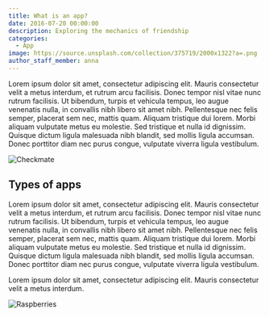 ```yaml
---
title: What is an app?
date: 2016-07-20 00:00:00
description: Exploring the mechanics of friendship
categories:
  - App
image: https://source.unsplash.com/collection/375719/2000x1322?a=.png
author_staff_member: anna
---
```

Lorem ipsum dolor sit amet, consectetur adipiscing elit. Mauris consectetur velit a metus interdum, et rutrum arcu facilisis. Donec tempor nisl vitae nunc rutrum facilisis. Ut bibendum, turpis et vehicula tempus, leo augue venenatis nulla, in convallis nibh libero sit amet nibh. Pellentesque nec felis semper, placerat sem nec, mattis quam. Aliquam tristique dui lorem. Morbi aliquam vulputate metus eu molestie. Sed tristique et nulla id dignissim. Quisque dictum ligula malesuada nibh blandit, sed mollis ligula accumsan. Donec porttitor diam nec purus congue, vulputate viverra ligula vestibulum.

![Checkmate](https://source.unsplash.com/random/1500x1000)

## Types of apps

Lorem ipsum dolor sit amet, consectetur adipiscing elit. Mauris consectetur velit a metus interdum, et rutrum arcu facilisis. Donec tempor nisl vitae nunc rutrum facilisis. Ut bibendum, turpis et vehicula tempus, leo augue venenatis nulla, in convallis nibh libero sit amet nibh. Pellentesque nec felis semper, placerat sem nec, mattis quam. Aliquam tristique dui lorem. Morbi aliquam vulputate metus eu molestie. Sed tristique et nulla id dignissim. Quisque dictum ligula malesuada nibh blandit, sed mollis ligula accumsan. Donec porttitor diam nec purus congue, vulputate viverra ligula vestibulum.

Lorem ipsum dolor sit amet, consectetur adipiscing elit. Mauris consectetur velit a metus interdum.

![Raspberries](https://source.unsplash.com/random/1500x1001)
